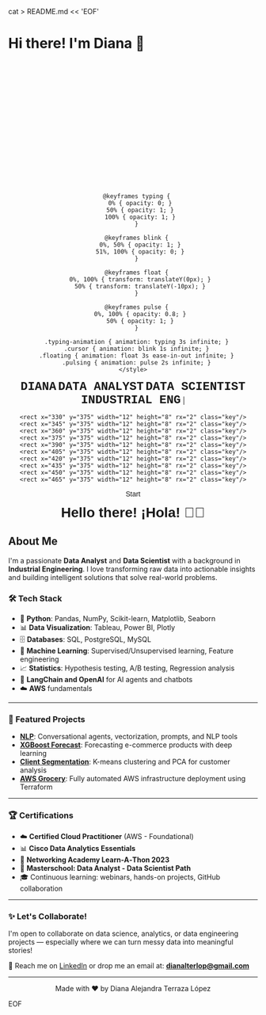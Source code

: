 cat > README.md << 'EOF'
# Hi there! I'm Diana 👋

<div align="center">

<svg width="800" height="400" xmlns="http://www.w3.org/2000/svg">
  <defs>
    <style>
      .bg { fill: #0d1117; }
      .computer-body { fill: #4a9eff; stroke: #2d5aa0; stroke-width: 3; }
      .screen { fill: #f0f6fc; stroke: #24292f; stroke-width: 2; }
      .keyboard { fill: #ffd700; stroke: #cc9900; stroke-width: 2; }
      .key { fill: #fff; stroke: #ddd; stroke-width: 1; }
      .text { font-family: 'Courier New', monospace; font-size: 24px; font-weight: bold; fill: #24292f; }
      .greeting { font-family: 'Arial', sans-serif; font-size: 28px; font-weight: bold; fill: #58a6ff; }
      .emoji { font-size: 24px; }
      .shape1 { fill: #ffd700; }
      .shape2 { fill: #ff6b9d; }
      .shape3 { fill: #4ecdc4; }
      .button { fill: #e6e6e6; stroke: #999; stroke-width: 2; cursor: pointer; }
      .button-text { font-family: 'Arial', sans-serif; font-size: 14px; fill: #333; text-anchor: middle; }
      .power-light { fill: #ff4444; }
      
      @keyframes typing {
        0% { opacity: 0; }
        50% { opacity: 1; }
        100% { opacity: 1; }
      }
      
      @keyframes blink {
        0%, 50% { opacity: 1; }
        51%, 100% { opacity: 0; }
      }
      
      @keyframes float {
        0%, 100% { transform: translateY(0px); }
        50% { transform: translateY(-10px); }
      }
      
      @keyframes pulse {
        0%, 100% { opacity: 0.8; }
        50% { opacity: 1; }
      }
      
      .typing-animation { animation: typing 3s infinite; }
      .cursor { animation: blink 1s infinite; }
      .floating { animation: float 3s ease-in-out infinite; }
      .pulsing { animation: pulse 2s infinite; }
    </style>
  </defs>
  
  <!-- Background -->
  <rect width="800" height="400" class="bg"/>
  
  <!-- Decorative shapes -->
  <ellipse cx="100" cy="100" rx="40" ry="60" class="shape1 floating"/>
  <path d="M 700 80 L 750 120 L 720 160 L 680 140 Z" class="shape2 floating" style="animation-delay: -1s;"/>
  <circle cx="80" cy="320" r="35" class="shape3 floating" style="animation-delay: -2s;"/>
  <path d="M 720 320 Q 750 280 780 320 Q 750 360 720 320" class="shape2 floating" style="animation-delay: -0.5s;"/>
  
  <!-- Computer Monitor -->
  <rect x="280" y="120" width="240" height="180" rx="15" class="computer-body"/>
  
  <!-- Screen -->
  <rect x="300" y="135" width="200" height="130" rx="5" class="screen"/>
  
  <!-- Power button and lights -->
  <circle cx="490" cy="285" r="4" class="power-light pulsing"/>
  <circle cx="505" cy="285" r="3" fill="#44ff44" class="pulsing" style="animation-delay: -1s;"/>
  
  <!-- Screen content -->
  <text x="400" y="160" class="text typing-animation" text-anchor="middle">DIANA</text>
  <text x="400" y="185" class="text typing-animation" style="animation-delay: 0.5s;" text-anchor="middle">DATA ANALYST</text>
  <text x="400" y="210" class="text typing-animation" style="animation-delay: 1s;" text-anchor="middle">DATA SCIENTIST</text>
  <text x="400" y="235" class="text typing-animation" style="animation-delay: 1.5s;" text-anchor="middle">INDUSTRIAL ENG</text>
  <text x="420" y="250" class="cursor">|</text>
  
  <!-- Computer Base/Stand -->
  <rect x="330" y="300" width="140" height="20" rx="10" class="computer-body"/>
  <rect x="370" y="320" width="60" height="30" rx="5" class="computer-body"/>
  
  <!-- Keyboard -->
  <ellipse cx="400" cy="370" rx="120" ry="25" class="keyboard"/>
  
  <!-- Keyboard keys (simplified) -->
  <g class="floating" style="animation-delay: -1.5s;">
    <rect x="320" y="360" width="12" height="8" rx="2" class="key"/>
    <rect x="335" y="360" width="12" height="8" rx="2" class="key"/>
    <rect x="350" y="360" width="12" height="8" rx="2" class="key"/>
    <rect x="365" y="360" width="12" height="8" rx="2" class="key"/>
    <rect x="380" y="360" width="12" height="8" rx="2" class="key"/>
    <rect x="395" y="360" width="12" height="8" rx="2" class="key"/>
    <rect x="410" y="360" width="12" height="8" rx="2" class="key"/>
    <rect x="425" y="360" width="12" height="8" rx="2" class="key"/>
    <rect x="440" y="360" width="12" height="8" rx="2" class="key"/>
    <rect x="455" y="360" width="12" height="8" rx="2" class="key"/>
    <rect x="470" y="360" width="12" height="8" rx="2" class="key"/>
    
    <rect x="330" y="375" width="12" height="8" rx="2" class="key"/>
    <rect x="345" y="375" width="12" height="8" rx="2" class="key"/>
    <rect x="360" y="375" width="12" height="8" rx="2" class="key"/>
    <rect x="375" y="375" width="12" height="8" rx="2" class="key"/>
    <rect x="390" y="375" width="12" height="8" rx="2" class="key"/>
    <rect x="405" y="375" width="12" height="8" rx="2" class="key"/>
    <rect x="420" y="375" width="12" height="8" rx="2" class="key"/>
    <rect x="435" y="375" width="12" height="8" rx="2" class="key"/>
    <rect x="450" y="375" width="12" height="8" rx="2" class="key"/>
    <rect x="465" y="375" width="12" height="8" rx="2" class="key"/>
  </g>
  
  <!-- Start button -->
  <rect x="580" y="280" width="80" height="35" rx="5" class="button floating"/>
  <text x="620" y="302" class="button-text">Start</text>
  
  <!-- Greeting text -->
  <text x="400" y="50" class="greeting typing-animation" text-anchor="middle" style="animation-delay: 2s;">Hello there! ¡Hola! 👋🤓</text>
</svg>

</div>

## About Me
I'm a passionate **Data Analyst** and **Data Scientist** with a background in **Industrial Engineering**. I love transforming raw data into actionable insights and building intelligent solutions that solve real-world problems.

### 🛠️ Tech Stack
- 🐍 **Python**: Pandas, NumPy, Scikit-learn, Matplotlib, Seaborn
- 📊 **Data Visualization**: Tableau, Power BI, Plotly
- 🗄️ **Databases**: SQL, PostgreSQL, MySQL
- 🤖 **Machine Learning**: Supervised/Unsupervised learning, Feature engineering
- 📈 **Statistics**: Hypothesis testing, A/B testing, Regression analysis
- 🧪 **LangChain and OpenAI** for AI agents and chatbots
- ☁️ **AWS** fundamentals

---

### 📌 Featured Projects
- [**NLP**](https://github.com/Dianaaleja/NLP): Conversational agents, vectorization, prompts, and NLP tools
- [**XGBoost Forecast**](https://github.com/Dianaaleja/corporacion_favorita): Forecasting e-commerce products with deep learning
- [**Client Segmentation**](https://github.com/Dianaaleja/travel_tide_customer_segment): K-means clustering and PCA for customer analysis
- [**AWS Grocery**](https://github.com/Dianaaleja/AWS_grocery): Fully automated AWS infrastructure deployment using Terraform

---

### 🏆 Certifications
- ☁️ **Certified Cloud Practitioner** (AWS - Foundational)
- 📊 **Cisco Data Analytics Essentials**
- 🧠 **Networking Academy Learn‑A‑Thon 2023**  
- 🏫 **Masterschool: Data Analyst - Data Scientist Path**
- 🎓 Continuous learning: webinars, hands-on projects, GitHub collaboration

---

### ✨ Let's Collaborate!
I'm open to collaborate on data science, analytics, or data engineering projects — especially where we can turn messy data into meaningful stories!

💬 Reach me on [LinkedIn](https://www.linkedin.com/in/dianaterrazalopez/) or drop me an email at: **dianalterlop@gmail.com**

---
   
<p align="center">
  Made with ❤️ by Diana Alejandra Terraza López
</p>
EOF












